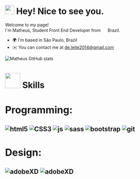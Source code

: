  <h1><img src="https://emojis.slackmojis.com/emojis/images/1531849430/4246/blob-sunglasses.gif?1531849430" width="30"/> Hey! Nice to see you.</h1>

 <p>Welcome to my page!<br> I´m Matheus, Student Front End Developer from <img src="https://www.svgrepo.com/show/22015/brazil.svg" width="15"/>   Brazil.</p>

 
  * 🌍  I'm based in São Paulo, Brazil
  * ✉️  You can contact me at [de.leite2014@gmail.com](mailto:de.leite2014@gmail.com)
 




![Matheus GitHub stats](https://github-readme-stats.vercel.app/api?username=matheusleite01&show_icons=true&hide=&count_private=true&title_color=3382ed&text_color=ffffff&icon_color=3382ed&bg_color=171717&hide_border=true&show_icons=true)

<h1> <img src="https://www.pngkey.com/png/full/221-2212352_niandoge-nyan-cat-png-gif.png" width='50'> Skills</h1>

<div style="display: inline_block">
  <h2 style ="font-size:2rem">Programming:<h2>
  <img align="center" alt="html5" src="https://img.shields.io/badge/HTML5-E34F26?style=for-the-badge&logo=html5&logoColor=white">
  <img align="center" alt="CSS3" src="https://img.shields.io/badge/CSS3-1572B6?style=for-the-badge&logo=css3&logoColor=white">
  <img align="center" alt="js" src="https://img.shields.io/badge/JavaScript-F7DF1E?style=for-the-badge&logo=javascript&logoColor=black">
  <img align="center" alt="sass" src="https://img.shields.io/badge/Sass-CC6699?style=for-the-badge&logo=sass&logoColor=white">
  <img align="center" alt="bootstrap" src="https://img.shields.io/badge/Bootstrap-563D7C?style=for-the-badge&logo=bootstrap&logoColor=white">
  <img align="center" alt="git" src="https://img.shields.io/badge/Git-E34F26?style=for-the-badge&logo=git&logoColor=white">
</div>

<div style="display: inline_block">
  <h2 style ="font-size:2rem">Design:<h2>
  <img align="center" alt="adobeXD" src="https://img.shields.io/badge/figma-%23F24E1E.svg?style=for-the-badge&logo=figma&logoColor=white">
  <img align="center" alt="adobeXD" src="https://img.shields.io/badge/Adobe%20XD-470137?style=for-the-badge&logo=Adobe%20XD&logoColor=#FF61F6">
</div>



